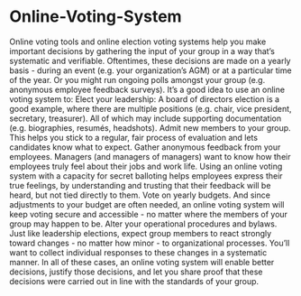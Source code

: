 # Online-Voting-System
Online voting tools and online election voting systems help you make important decisions by gathering the input of your group in a way that’s systematic and verifiable.  Oftentimes, these decisions are made on a yearly basis - during an event (e.g. your organization’s AGM) or at a particular time of the year. Or you might run ongoing polls amongst your group (e.g. anonymous employee feedback surveys).  It’s a good idea to use an online voting system to:  Elect your leadership: A board of directors election is a good example, where there are multiple positions (e.g. chair, vice president, secretary, treasurer). All of which may include supporting documentation (e.g. biographies, resumés, headshots).  Admit new members to your group. This helps you stick to a regular, fair process of evaluation and lets candidates know what to expect.  Gather anonymous feedback from your employees. Managers (and managers of managers) want to know how their employees truly feel about their jobs and work life. Using an online voting system with a capacity for secret balloting helps employees express their true feelings, by understanding and trusting that their feedback will be heard, but not tied directly to them.  Vote on yearly budgets. And since adjustments to your budget are often needed, an online voting system will keep voting secure and accessible - no matter where the members of your group may happen to be.  Alter your operational procedures and bylaws. Just like leadership elections, expect group members to react strongly toward changes - no matter how minor - to organizational processes. You’ll want to collect individual responses to these changes in a systematic manner.  In all of these cases, an online voting system will enable better decisions, justify those decisions, and let you share proof that these decisions were carried out in line with the standards of your group.
